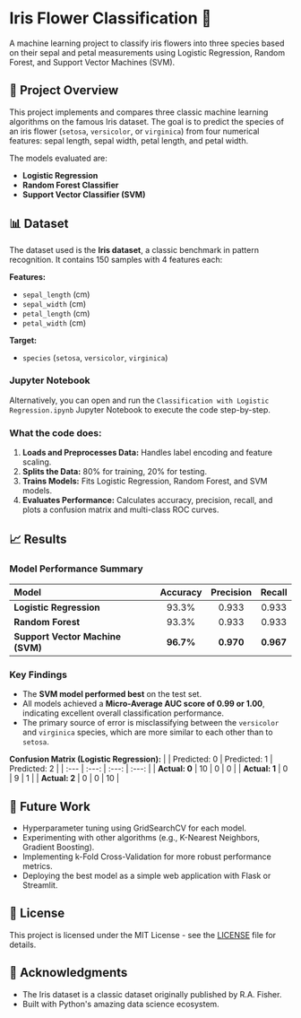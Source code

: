 # Iris Flower Classification 🌸

A machine learning project to classify iris flowers into three species based on their sepal and petal measurements using Logistic Regression, Random Forest, and Support Vector Machines (SVM).

## 📖 Project Overview

This project implements and compares three classic machine learning algorithms on the famous Iris dataset. The goal is to predict the species of an iris flower (`setosa`, `versicolor`, or `virginica`) from four numerical features: sepal length, sepal width, petal length, and petal width.

The models evaluated are:
- **Logistic Regression**
- **Random Forest Classifier**
- **Support Vector Classifier (SVM)**

## 📊 Dataset

The dataset used is the **Iris dataset**, a classic benchmark in pattern recognition. It contains 150 samples with 4 features each:

**Features:**
- `sepal_length` (cm)
- `sepal_width` (cm)
- `petal_length` (cm)
- `petal_width` (cm)

**Target:**
- `species` (`setosa`, `versicolor`, `virginica`)

### Jupyter Notebook
Alternatively, you can open and run the `Classification with Logistic Regression.ipynb` Jupyter Notebook to execute the code step-by-step.

### What the code does:
1.  **Loads and Preprocesses Data:** Handles label encoding and feature scaling.
2.  **Splits the Data:** 80% for training, 20% for testing.
3.  **Trains Models:** Fits Logistic Regression, Random Forest, and SVM models.
4.  **Evaluates Performance:** Calculates accuracy, precision, recall, and plots a confusion matrix and multi-class ROC curves.

## 📈 Results

### Model Performance Summary
| Model | Accuracy | Precision | Recall |
| :--- | :---: | :---: | :---: |
| **Logistic Regression** | 93.3% | 0.933 | 0.933 |
| **Random Forest** | 93.3% | 0.933 | 0.933 |
| **Support Vector Machine (SVM)** | **96.7%** | **0.970** | **0.967** |

### Key Findings
- The **SVM model performed best** on the test set.
- All models achieved a **Micro-Average AUC score of 0.99 or 1.00**, indicating excellent overall classification performance.
- The primary source of error is misclassifying between the `versicolor` and `virginica` species, which are more similar to each other than to `setosa`.

**Confusion Matrix (Logistic Regression):**
| | Predicted: 0 | Predicted: 1 | Predicted: 2 |
| :--- | :---: | :---: | :---: |
| **Actual: 0** | 10 | 0 | 0 |
| **Actual: 1** | 0 | 9 | 1 |
| **Actual: 2** | 0 | 0 | 10 |


## 🔮 Future Work

- Hyperparameter tuning using GridSearchCV for each model.
- Experimenting with other algorithms (e.g., K-Nearest Neighbors, Gradient Boosting).
- Implementing k-Fold Cross-Validation for more robust performance metrics.
- Deploying the best model as a simple web application with Flask or Streamlit.

## 📄 License

This project is licensed under the MIT License - see the [LICENSE](LICENSE) file for details.

## 🙏 Acknowledgments

- The Iris dataset is a classic dataset originally published by R.A. Fisher.
- Built with Python's amazing data science ecosystem.
